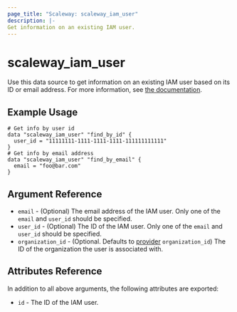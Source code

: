 ```yaml
---
page_title: "Scaleway: scaleway_iam_user"
description: |-
Get information on an existing IAM user.
---
```


# scaleway_iam_user

Use this data source to get information on an existing IAM user based on its ID or email address.
For more information,
see [the documentation](https://developers.scaleway.com/en/products/iam/api/v1alpha1/#users-06bdcf).

## Example Usage

```hcl
# Get info by user id
data "scaleway_iam_user" "find_by_id" {
  user_id = "11111111-1111-1111-1111-111111111111"
}
# Get info by email address
data "scaleway_iam_user" "find_by_email" {
  email = "foo@bar.com"
}
```

## Argument Reference

- `email` - (Optional) The email address of the IAM user. Only one of the `email` and `user_id` should be specified.
- `user_id` - (Optional) The ID of the IAM user. Only one of the `email` and `user_id` should be specified.
- `organization_id` - (Optional. Defaults to [provider](../index.md#arguments-reference) `organization_id`) The ID of the
  organization the user is associated with.

## Attributes Reference

In addition to all above arguments, the following attributes are exported:

- `id` - The ID of the IAM user.
